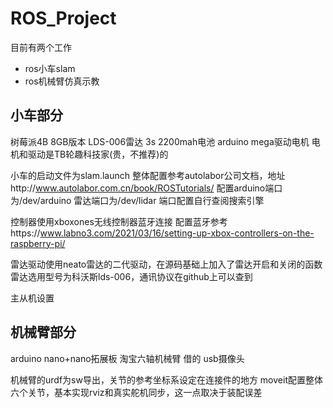 # ROS_Project
目前有两个工作
+ ros小车slam
+ ros机械臂仿真示教


## 小车部分

树莓派4B 8GB版本
LDS-006雷达
3s 2200mah电池
arduino mega驱动电机
电机和驱动是TB轮趣科技家(贵，不推荐)的

小车的启动文件为slam.launch
整体配置参考autolabor公司文档，地址http://www.autolabor.com.cn/book/ROSTutorials/
配置arduino端口为/dev/arduino
雷达端口为/dev/lidar
端口配置自行查阅搜索引擎

控制器使用xboxones无线控制器蓝牙连接
配置蓝牙参考https://www.labno3.com/2021/03/16/setting-up-xbox-controllers-on-the-raspberry-pi/

雷达驱动使用neato雷达的二代驱动，在源码基础上加入了雷达开启和关闭的函数
雷达选用型号为科沃斯lds-006，通讯协议在github上可以查到

主从机设置

## 机械臂部分

arduino nano+nano拓展板
淘宝六轴机械臂 借的
usb摄像头

机械臂的urdf为sw导出，关节的参考坐标系设定在连接件的地方
moveit配置整体六个关节，基本实现rviz和真实舵机同步，这一点取决于装配误差
